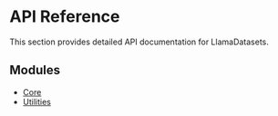 # API Reference

This section provides detailed API documentation for LlamaDatasets.

## Modules

- [Core](core.md)
- [Utilities](utilities.md)
